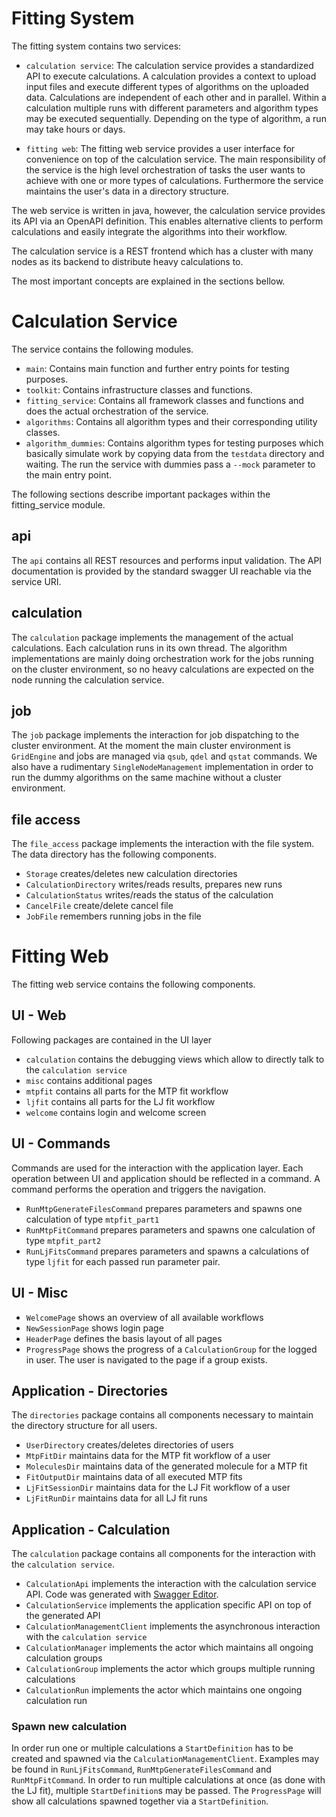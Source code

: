 # Fitting System #

The fitting system contains two services:

- `calculation service`: The calculation service provides a standardized API to execute calculations. A calculation provides a context to upload input files and execute different types of algorithms on the uploaded data. Calculations are independent of each other and in parallel. Within a calculation multiple runs with different parameters and algorithm types may be executed sequentially. Depending on the type of algorithm, a run may take hours or days.

- `fitting web`: The fitting web service provides a user interface for convenience on top of the calculation service. The main responsibility of the service is the high level orchestration of tasks the user wants to achieve with one or more types of calculations. Furthermore the service maintains the user's data in a directory structure.

The web service is written in java, however, the calculation service provides its API via an OpenAPI definition. This enables alternative clients to perform calculations and easily integrate the algorithms into their workflow.

The calculation service is a REST frontend which has a cluster with many nodes as its backend to distribute heavy calculations to.

The most important concepts are explained in the sections bellow.

# Calculation Service #

The service contains the following modules.
- `main`: Contains main function and further entry points for testing purposes.
- `toolkit`: Contains infrastructure classes and functions.
- `fitting_service`: Contains all framework classes and functions and does the actual orchestration of the service.
- `algorithms`: Contains all algorithm types and their corresponding utility classes.
- `algorithm_dummies`: Contains algorithm types for testing purposes which basically simulate work by copying data from the `testdata` directory and waiting. The run the service with dummies pass a `--mock` parameter to the main entry point.

The following sections describe important packages within the fitting_service module.

## api ##

The `api` contains all REST resources and performs input validation. The API documentation is provided by the standard swagger UI reachable via the service URI.

## calculation ##

The `calculation` package implements the management of the actual calculations. Each calculation runs in its own thread. The algorithm implementations are mainly doing orchestration work for the jobs running on the cluster environment, so no heavy calculations are expected on the node running the calculation service.

## job ##

The `job` package implements the interaction for job dispatching to the cluster environment. At the moment the main cluster environment is `GridEngine` and jobs are managed via `qsub`, `qdel` and `qstat` commands. We also have a rudimentary `SingleNodeManagement` implementation in order to run the dummy algorithms on the same machine without a cluster environment.

## file access ##

The `file_access` package implements the interaction with the file system. The data directory has the following components.

- `Storage` creates/deletes new calculation directories
- `CalculationDirectory` writes/reads results, prepares new runs
- `CalculationStatus` writes/reads the status of the calculation
- `CancelFile` create/delete cancel file
- `JobFile` remembers running jobs in the file

# Fitting Web #

The fitting web service contains the following components.

## UI - Web ##

Following packages are contained in the UI layer

- `calculation` contains the debugging views which allow to directly talk to the `calculation service`
- `misc` contains additional pages
- `mtpfit` contains all parts for the MTP fit workflow
- `ljfit` contains all parts for the LJ fit workflow
- `welcome` contains login and welcome screen

## UI - Commands ##

Commands are used for the interaction with the application layer. Each operation between UI and application should be reflected in a command. A command performs the operation and triggers the navigation.

- `RunMtpGenerateFilesCommand` prepares parameters and spawns one calculation of type `mtpfit_part1`
- `RunMtpFitCommand` prepares parameters and spawns one calculation of type `mtpfit_part2`
- `RunLjFitsCommand` prepares parameters and spawns a calculations of type `ljfit` for each passed run parameter pair.

## UI - Misc ##

- `WelcomePage` shows an overview of all available workflows
- `NewSessionPage` shows login page
- `HeaderPage` defines the basis layout of all pages
- `ProgressPage` shows the progress of a `CalculationGroup` for the logged in user. The user is navigated to the page if a group exists.

## Application - Directories ##

The `directories` package contains all components necessary to maintain the directory structure for all users.

- `UserDirectory` creates/deletes directories of users
- `MtpFitDir` maintains data for the MTP fit workflow of a user
- `MoleculesDir` maintains data of the generated molecule for a MTP fit
- `FitOutputDir` maintains data of all executed MTP fits 
- `LjFitSessionDir` maintains data for the LJ Fit workflow of a user
- `LjFitRunDir` maintains data for all LJ fit runs

## Application - Calculation ##

The `calculation` package contains all components for the interaction with the `calculation service`.

- `CalculationApi` implements the interaction with the calculation service API. Code was generated with [Swagger Editor](https://editor.swagger.io/). 
- `CalculationService` implements the application specific API on top of the generated API
- `CalculationManagementClient` implements the asynchronous interaction with the `calculation service`
- `CalculationManager` implements the actor which maintains all ongoing calculation groups
- `CalculationGroup` implements the actor which groups multiple running calculations
- `CalculationRun` implements the actor which maintains one ongoing calculation run

### Spawn new calculation ###

In order run one or multiple calculations a `StartDefinition` has to be created and spawned via the `CalculationManagementClient`. Examples may be found in `RunLjFitsCommand`, `RunMtpGenerateFilesCommand` and `RunMtpFitCommand`. In order to run multiple calculations at once (as done with the LJ fit), multiple `StartDefinition`s may be passed. The `ProgressPage` will show all calculations spawned together via a `StartDefinition`.

